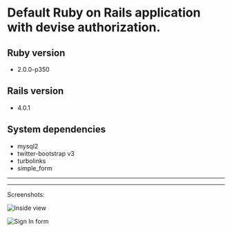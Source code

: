 # Default Ruby on Rails application with devise authorization.

## Ruby version
  * 2.0.0-p350

## Rails version
  * 4.0.1

## System dependencies
  * mysql2
  * twitter-bootstrap v3
  * turbolinks
  * simple_form

* * *
* * *
Screenshots:

![Inside view](https://dl.dropboxusercontent.com/u/2759137/inside.png "Inside view")

![Sign In form](https://dl.dropboxusercontent.com/u/2759137/login.png "Sign In form")